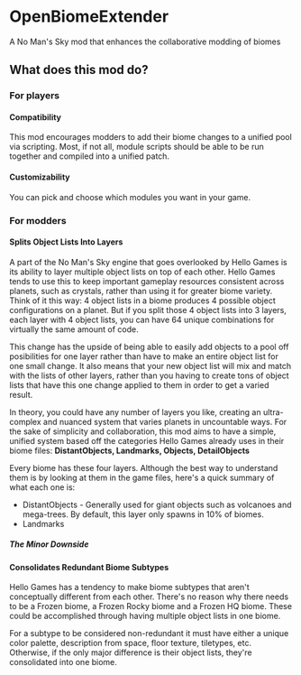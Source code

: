 # OpenBiomeExtender

A No Man's Sky mod that enhances the collaborative modding of biomes

## What does this mod do?

### For players

#### Compatibility

This mod encourages modders to add their biome changes to a unified pool via scripting. Most, if not all, module scripts should be able to be run together and compiled into a unified patch.

#### Customizability

You can pick and choose which modules you want in your game.

### For modders

#### Splits Object Lists Into Layers

A part of the No Man's Sky engine that goes overlooked by Hello Games is its ability to layer multiple object lists on top of each other. Hello Games tends to use this to keep important gameplay resources consistent across planets, such as crystals, rather than using it for greater biome variety. Think of it this way: 4 object lists in a biome produces 4 possible object configurations on a planet. But if you split those 4 object lists into 3 layers, each layer with 4 object lists, you can have 64 unique combinations for virtually the same amount of code.

This change has the upside of being able to easily add objects to a pool off posibilities for one layer rather than have to make an entire object list for one small change. It also means that your new object list will mix and match with the lists of other layers, rather than you having to create tons of object lists that have this one change applied to them in order to get a varied result.

In theory, you could have any number of layers you like, creating an ultra-complex and nuanced system that varies planets in uncountable ways. For the sake of simplicity and collaboration, this mod aims to have a simple, unified system based off the categories Hello Games already uses in their biome files: **DistantObjects, Landmarks, Objects, DetailObjects**

Every biome has these four layers. Although the best way to understand them is by looking at them in the game files, here's a quick summary of what each one is:

* DistantObjects - Generally used for giant objects such as volcanoes and mega-trees. By default, this layer only spawns in 10% of biomes.
* Landmarks

##### The Minor Downside


#### Consolidates Redundant Biome Subtypes

Hello Games has a tendency to make biome subtypes that aren't conceptually different from each other. There's no reason why there needs to be a Frozen biome, a Frozen Rocky biome and a Frozen HQ biome. These could be accomplished through having multiple object lists in one biome.

For a subtype to be considered non-redundant it must have either a unique color palette, description from space, floor texture,  tiletypes, etc. Otherwise, if the only major difference is their object lists, they're consolidated into one biome.
